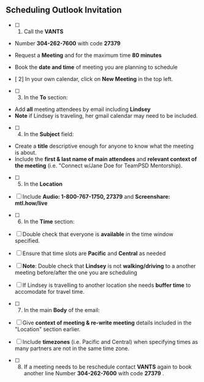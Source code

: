 ## Scheduling Outlook Invitation

- [ ] 1. Call the **VANTS** 
- Number **304-262-7600**  with code **27379** 
- Request a **Meeting** and for the maximum time **80 minutes** 
- Book the **date and time** of meeting you are planning to schedule 

- [ 2] In your own calendar, click on **New Meeting** in the top left.

- [ ] 3. In the **To** section:
- Add **all** meeting attendees by email including **Lindsey**
- **Note** if Lindsey is traveling, her gmail calendar may need to be included.

- [ ] 4. In the **Subject** field: 
- Create a **title** descriptive enough for anyone to know what the meeting is about. 
- Include the **first & last name of main attendees** and **relevant context of the meeting** (i.e. "Connect w/Jane Doe for TeamPSD Mentorship).

- [ ] 5. In the **Location**
- [ ] Include **Audio: 1-800-767-1750, 27379** and **Screenshare: mtl.how/live**

- [ ] 6. In the **Time** section: 
- [ ] Double check that everyone is **available** in the time window specified.  
- [ ] Ensure that time slots are **Pacific** and **Central** as needed
- [ ] **Note**: Double check that **Lindsey** is not **walking/driving** to a another meeting before/after the one you are scheduling
- [ ] If Lindsey is travelling to another location she needs **buffer time** to accomodate for travel time.

- [ ] 7. In the main **Body** of the email:
- [ ] Give **context of meeting & re-write meeting** details included in the "Location" section earlier. 
- [ ] Include **timezones** (i.e. Pacific and Central) when specifying times as many partners are not in the same time zone.

- [ ] 8. If a meeting needs to be reschedule contact **VANTS** again to book another line Number **304-262-7600**  with code **27379** .
